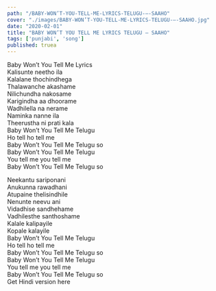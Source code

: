 ```yaml
---
path: "/BABY-WON’T-YOU-TELL-ME-LYRICS-TELUGU-–-SAAHO"
cover: "./images/BABY-WON’T-YOU-TELL-ME-LYRICS-TELUGU-–-SAAHO.jpg"
date: "2020-02-01"
title: "BABY WON’T YOU TELL ME LYRICS TELUGU – SAAHO"
tags: ['punjabi', 'song']
published: truea
---
```

  
Baby Won’t You Tell Me Lyrics  
Kalisunte neetho ila  
Kalalane thochindhega  
Thalawanche akashame  
Nilichundha nakosame  
Karigindha aa dhoorame  
Wadhilella na nerame  
Naminka nanne ila  
Theerustha ni prati kala  
Baby Won’t You Tell Me Telugu  
Ho tell ho tell me  
Baby Won’t You Tell Me Telugu so  
Baby Won’t You Tell Me Telugu  
You tell me you tell me  
Baby Won’t You Tell Me Telugu so  
  
  
  
  
  
  
Neekantu sariponani  
Anukunna rawadhani  
Atupaine thelisindhile  
Nenunte neevu ani  
Vidadhise sandhehame  
Vadhilesthe santhoshame  
Kalale kalipayile  
Kopale kalayile  
Baby Won’t You Tell Me Telugu  
Ho tell ho tell me  
Baby Won’t You Tell Me Telugu so  
Baby Won’t You Tell Me Telugu  
You tell me you tell me  
Baby Won’t You Tell Me Telugu so  
Get Hindi version here  
